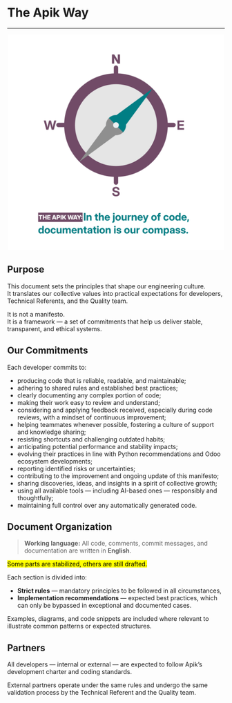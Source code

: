 # The Apik Way

---

<p align="center">
  <img src="_media/compass.png" alt="Apik Logo" width="500">
</p>

## Purpose

This document sets the principles that shape our engineering culture.  
It translates our collective values into practical expectations for developers, Technical Referents, and the Quality team.

It is not a manifesto.  
It is a framework — a set of commitments that help us deliver stable, transparent, and ethical systems.


## Our Commitments

Each developer commits to:

- producing code that is reliable, readable, and maintainable;
- adhering to shared rules and established best practices;
- clearly documenting any complex portion of code;
- making their work easy to review and understand;
- considering and applying feedback received, especially during code reviews, with a mindset of continuous improvement;
- helping teammates whenever possible, fostering a culture of support and knowledge sharing;
- resisting shortcuts and challenging outdated habits;
- anticipating potential performance and stability impacts;
- evolving their practices in line with Python recommendations and Odoo ecosystem developments;
- reporting identified risks or uncertainties;
- contributing to the improvement and ongoing update of this manifesto;
- sharing discoveries, ideas, and insights in a spirit of collective growth;
- using all available tools — including AI-based ones — responsibly and thoughtfully;
- maintaining full control over any automatically generated code.


## Document Organization

> **Working language:** All code, comments, commit messages, and documentation are written in **English**.
 
<mark>Some parts are stabilized, others are still drafted.</mark>

Each section is divided into:
- **Strict rules** — mandatory principles to be followed in all circumstances,  
- **Implementation recommendations** — expected best practices, which can only be bypassed in exceptional and documented cases.

Examples, diagrams, and code snippets are included where relevant to illustrate common patterns or expected structures.


## Partners

All developers — internal or external — are expected to follow Apik’s development charter and coding standards.

External partners operate under the same rules and undergo the same validation process by the Technical Referent and the Quality team.
